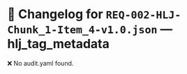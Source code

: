 # 📝 Changelog for `REQ-002-HLJ-Chunk_1-Item_4-v1.0.json` — **hlj_tag_metadata**

❌ No audit.yaml found.
